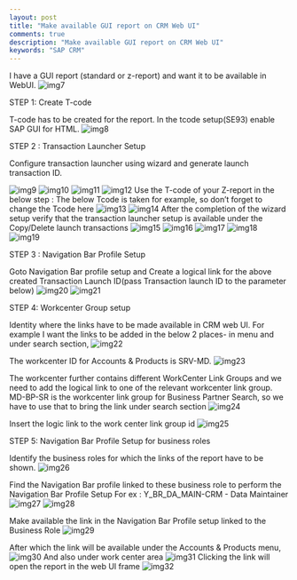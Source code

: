 ```yaml
---
layout: post
title: "Make available GUI report on CRM Web UI"
comments: true
description: "Make available GUI report on CRM Web UI"
keywords: "SAP CRM"
---
```


I have a GUI report (standard or z-report) and want it to be available in WebUI.
![img7](http://a6unraj.com/sap/assets/images/img7.jpg)

STEP 1: Create T-code

T-code has to be created for the report. In the tcode setup(SE93) enable SAP GUI for HTML.
![img8](http://a6unraj.com/sap/assets/images/img8.jpg)

STEP 2 : Transaction Launcher Setup

Configure transaction launcher using wizard and generate launch transaction ID.

![img9](http://a6unraj.com/sap/assets/images/img9.jpg)
![img10](http://a6unraj.com/sap/assets/images/img10.jpg)
![img11](http://a6unraj.com/sap/assets/images/img11.jpg)
![img12](http://a6unraj.com/sap/assets/images/img12.jpg)
Use the T-code of your Z-report in the below step : The below Tcode is taken for example, so don’t forget to change the Tcode here
![img13](http://a6unraj.com/sap/assets/images/img13.jpg)
![img14](http://a6unraj.com/sap/assets/images/img14.jpg)
After the completion of the wizard setup verify that the transaction launcher setup is available under the Copy/Delete launch transactions
![img15](http://a6unraj.com/sap/assets/images/img15.jpg)
![img16](http://a6unraj.com/sap/assets/images/img16.jpg)
![img17](http://a6unraj.com/sap/assets/images/img17.jpg)
![img18](http://a6unraj.com/sap/assets/images/img18.jpg)
![img19](http://a6unraj.com/sap/assets/images/img19.jpg)

STEP 3 : Navigation Bar Profile Setup

Goto Navigation Bar profile setup and Create a logical link for the above created Transaction Launch ID(pass Transaction launch ID to the parameter below)
![img20](http://a6unraj.com/sap/assets/images/img20.jpg)
![img21](http://a6unraj.com/sap/assets/images/img21.jpg)

STEP 4: Workcenter Group setup

Identity where the links have to be made available in CRM web UI.
For example I want the links to be added in the below 2 places- in menu and under search section,
![img22](http://a6unraj.com/sap/assets/images/img22.jpg)

The workcenter ID for Accounts & Products is SRV-MD.
![img23](http://a6unraj.com/sap/assets/images/img23.jpg)

The workcenter further contains different WorkCenter Link Groups and we need to add the logical link to one of the relevant workcenter link group.
MD-BP-SR is the workcenter link group for Business Partner Search, so we have to use that to bring the link under search section
![img24](http://a6unraj.com/sap/assets/images/img24.jpg)

Insert the logic link to the work center link group id
![img25](http://a6unraj.com/sap/assets/images/img25.jpg)

STEP 5: Navigation Bar Profile Setup for business roles

Identify the business roles for which the links of the report have to be shown.
![img26](http://a6unraj.com/sap/assets/images/img26.jpg)

Find the Navigation Bar profile linked to these business role to perform the Navigation Bar Profile Setup
For ex : Y_BR_DA_MAIN-CRM - Data Maintainer
![img27](http://a6unraj.com/sap/assets/images/img27.jpg)
![img28](http://a6unraj.com/sap/assets/images/img28.jpg)

Make available the link in the Navigation Bar Profile setup linked to the Business Role
![img29](http://a6unraj.com/sap/assets/images/img29.jpg)

After which the link will be available under the Accounts & Products menu, 
![img30](http://a6unraj.com/sap/assets/images/img30.jpg)
And also under work center area
![img31](http://a6unraj.com/sap/assets/images/img31.jpg)
Clicking the link will open the report in the web UI frame
![img32](http://a6unraj.com/sap/assets/images/img32.jpg)

<div class="divider"></div>
